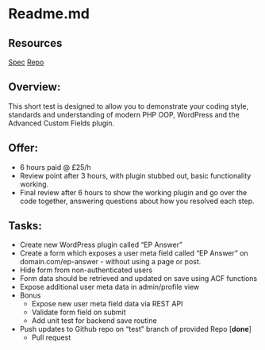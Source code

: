 # Readme.md

## Resources

[Spec](https://docs.google.com/document/d/1INAJOAO4MsWjUeNRT-9iC_T7jg2nRyXSviRCZLSEzak/edit)
[Repo](Repo)

## Overview:

This short test is designed to allow you to demonstrate your coding style, standards and understanding of modern PHP OOP, WordPress and the Advanced Custom Fields plugin.

## Offer:

- 6 hours paid @ £25/h
- Review point after 3 hours, with plugin stubbed out, basic functionality working.
- Final review after 6 hours to show the working plugin and go over the code together, answering questions about how you resolved each step.

## Tasks:

- Create new WordPress plugin called “EP Answer”
- Create a form which exposes a user meta field called “EP Answer” on domain.com/ep-answer - without using a page or post.
- Hide form from non-authenticated users
- Form data should be retrieved and updated on save using ACF functions
- Expose additional user meta data in admin/profile view
- Bonus
  - Expose new user meta field data via REST API
  - Validate form field on submit
  - Add unit test for backend save routine
- Push updates to Github repo on “test” branch of provided Repo [**done**]
  - Pull request

